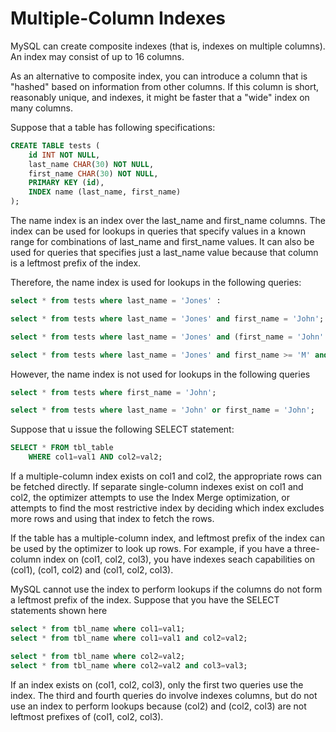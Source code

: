 # Multiple-Column Indexes

MySQL can create composite indexes (that is, indexes on multiple columns). An index may consist of up to 16 columns.

As an alternative to composite index, you can introduce a column that is "hashed" based on information from other columns. If this column is short, reasonably unique, and indexes, it might be faster that a "wide" index on many columns. 

Suppose that a table has following specifications:

```sql
CREATE TABLE tests (
    id INT NOT NULL,
    last_name CHAR(30) NOT NULL,
    first_name CHAR(30) NOT NULL,
    PRIMARY KEY (id),
    INDEX name (last_name, first_name)
);
```
The name index is an index over the last_name and first_name columns. The index can be used for lookups in queries that specify values in a known range for combinations of last_name and first_name values. It can also be used for queries that specifies just a last_name value because that column is a leftmost prefix of the index. 

Therefore, the name index is used for lookups in the following queries: 

```sql
select * from tests where last_name = 'Jones' :

select * from tests where last_name = 'Jones' and first_name = 'John';

select * from tests where last_name = 'Jones' and (first_name = 'John' or first_name = 'Joh');

select * from tests where last_name = 'Jones' and first_name >= 'M' and first_name < 'N';
```

However, the name index is not used for lookups in the following queries

```sql
select * from tests where first_name = 'John';

select * from tests where last_name = 'John' or first_name = 'John';
```
Suppose that u issue the following SELECT statement: 

```sql
SELECT * FROM tbl_table
    WHERE col1=val1 AND col2=val2;
```

If a multiple-column index exists on col1 and col2, the appropriate rows can be fetched directly. If separate single-column indexes exist on col1 and col2, the optimizer attempts to  use the Index Merge optimization, or attempts to find the most restrictive index by deciding which index excludes more rows and using that index to fetch the rows.

If the table has a multiple-column index, and leftmost prefix of the index can be used by the optimizer to look up rows. For example, if you have a three-column index on (col1, col2, col3), you have  indexes seach capabilities on (col1), (col1, col2) and (col1, col2, col3).

MySQL cannot use the index to perform lookups if the columns do not form a leftmost prefix of the index. Suppose that you have the SELECT statements shown here 

```sql
select * from tbl_name where col1=val1; 
select * from tbl_name where col1=val1 and col2=val2;

select * from tbl_name where col2=val2;
select * from tbl_name where col2=val2 and col3=val3;
```

If an index exists on (col1, col2, col3), only the first two queries use the index. The third and fourth queries do involve indexes columns, but do not use an index to perform lookups because (col2) and (col2, col3) are not leftmost prefixes of (col1, col2, col3).